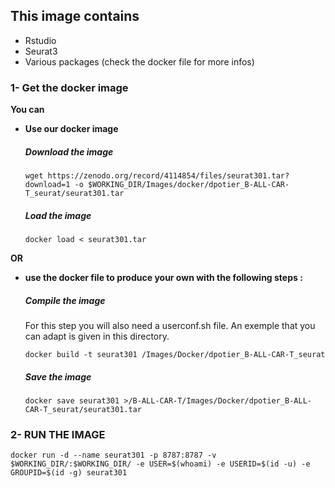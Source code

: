 <h2>This image contains</h2>
<ul><li>Rstudio</li>
<li>Seurat3</li>
<li>Various packages (check the docker file for more infos)</li></ul>



<h3>1- Get the docker image</h3>

<b> You can 
<ul><li>Use our docker image</b></li>

#####   Download the image

<pre><code>wget https://zenodo.org/record/4114854/files/seurat301.tar?download=1 -o $WORKING_DIR/Images/docker/dpotier_B-ALL-CAR-T_seurat/seurat301.tar</pre></code>

#####   Load the image
<pre><code>docker load < seurat301.tar</pre></code>
</ul>
<b>OR 
<ul><li>use the docker file to produce your own with the following steps : </b></li>

#####   Compile the image
For this step you will also need a userconf.sh file. An exemple that you can adapt is given in this directory.
<pre><code>docker build -t seurat301 <WORKING_DIR>/Images/Docker/dpotier_B-ALL-CAR-T_seurat</pre></code>

#####   Save the image
<pre><code>docker save seurat301 ><WORKING_DIR>/B-ALL-CAR-T/Images/Docker/dpotier_B-ALL-CAR-T_seurat/seurat301.tar</pre></code>
</ul>


<h3>2- RUN THE IMAGE</h3>


<pre><code>docker run -d --name seurat301 -p 8787:8787 -v $WORKING_DIR/:$WORKING_DIR/ -e USER=$(whoami) -e USERID=$(id -u) -e GROUPID=$(id -g) seurat301</pre></code>







